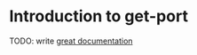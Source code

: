# Introduction to get-port

TODO: write [great documentation](http://jacobian.org/writing/what-to-write/)
